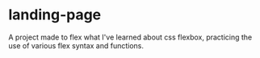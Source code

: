 # landing-page
A project made to flex what I've learned about css flexbox, practicing the use of various flex syntax and functions. 